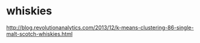 whiskies
========

http://blog.revolutionanalytics.com/2013/12/k-means-clustering-86-single-malt-scotch-whiskies.html
